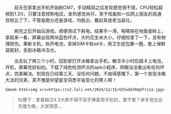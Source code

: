&emsp;&emsp;前天在家拿出手机开始刷CM7，手动精简之后发现感觉很不错，CPU轻松超频到1.2G，只要注意控制电压，发热感觉尚可，至于性能和一位网上朋友的高通双核比了下，不管是跑分还是游戏，均胜出，戴妃真是老当益壮。

&emsp;&emsp;刷完之后开始玩游戏，顺便测试下耗电，结果手一滑，啪嗒摔在地面瓷砖上，拿起来一看，屏幕出现两块蓝色坏点，大约花生米大小，仔细检查了一下，没有物理损伤。果断关机，拆开电池，拿掉SIM卡和sd卡，用卫生纸包裹一圈，套上保鲜袋密封，丢到冰箱冷冻仓。

&emsp;&emsp;出去玩了两三个小时，回到家打开冰箱拿出手机，解冻半小时后插卡上电池，开机，屏幕完好如初。下载了纯色检测坏点的apk小程序，肉眼没法看出有任何坏点，完美解决。到现在已经第三天，没任何问题。不由得感慨下，第一个发现冰箱大法的兄弟，真不愧是仰望星空洞悉宇宙变化的男人啊！

`Gmeek-html<img src=https://s2.loli.net/2024/12/15/GS5xbkVHqUfri1a.jpg>`

> 吐槽下：拿着超过4.3大屏不得不双手捧着用手机的，累不累？单手党在此先撸为敬，大家随意 。


<!-- ##{"timestamp":1349317536}## -->